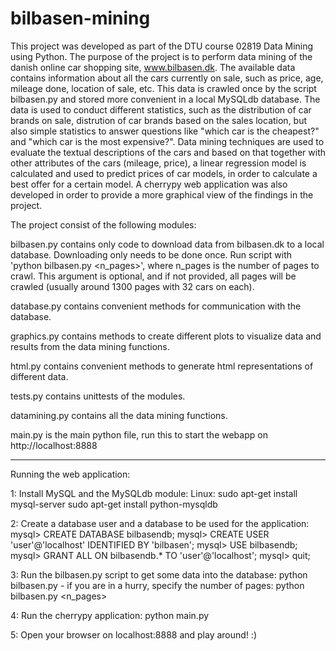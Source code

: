 bilbasen-mining
===============
This project was developed as part of the DTU course 02819 Data Mining using Python.
The purpose of the project is to perform data mining of the danish online car shopping site, www.bilbasen.dk. The available data contains information about all the cars currently on sale, such as price, age, mileage done, location of sale, etc. This data is crawled once by the script bilbasen.py and stored more convenient in a local MySQLdb database. The data is used to conduct different statistics, such as the distribution of car brands on sale, distrution of car brands based on the sales location, but also simple statistics to answer questions like "which car is the cheapest?" and "which car is the most expensive?". Data mining techniques are used to evaluate the textual descriptions of the cars and based on that together with other attributes of the cars (mileage, price), a linear regression 
model is calculated and used to predict prices of car models, in order to calculate a
best offer for a certain model.
A cherrypy web application was also developed in order to provide a more graphical view of the findings in the project.

The project consist of the following modules:

bilbasen.py contains only code to download data from bilbasen.dk to a local database. 
  Downloading only needs to be done once. Run script with 'python bilbasen.py <n_pages>', where n_pages is the number of pages to crawl. This argument is optional, and if not 
  provided, all pages will be crawled (usually around 1300 pages with 32 cars on each).

database.py contains convenient methods for communication with the database.

graphics.py contains methods to create different plots to visualize data and results
  from the data mining functions.

html.py contains convenient methods to generate html representations of different data.

tests.py contains unittests of the modules.

datamining.py contains all the data mining functions.

main.py is the main python file, run this to start the webapp on http://localhost:8888


--------------------------------------------------------------------------------------
Running the web application:

1: 	Install MySQL and the MySQLdb module:
   	Linux: 	sudo apt-get install mysql-server
			sudo apt-get install python-mysqldb

2: 	Create a database user and a database to be used for the application:
	mysql>	CREATE DATABASE bilbasendb;
	mysql>  CREATE USER 'user'@'localhost' IDENTIFIED BY 'bilbasen';
	mysql>  USE bilbasendb;
	mysql>  GRANT ALL ON bilbasendb.* TO 'user'@'localhost';
	mysql> quit;

3:  Run the bilbasen.py script to get some data into the database:
	python bilbasen.py
	- if you are in a hurry, specify the number of pages:
	python bilbasen.py <n_pages>

4:  Run the cherrypy application:
	python main.py

5:	Open your browser on localhost:8888 and play around! :)